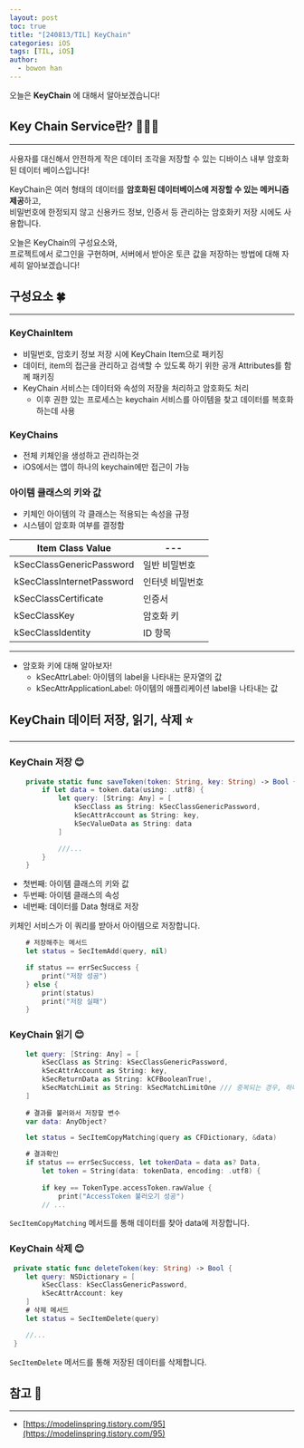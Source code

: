 ```yaml
---
layout: post
toc: true
title: "[240813/TIL] KeyChain"
categories: iOS 
tags: [TIL, iOS]
author:
  - bowon han
---
```


오늘은 **KeyChain** 에 대해서 알아보겠습니다! 

## Key Chain Service란? 🤷🏻‍♀️
***
사용자를 대신해서 안전하게 작은 데이터 조각을 저장할 수 있는 디바이스 내부 암호화된 데이터 베이스입니다!
<br>

KeyChain은 여러 형태의 데이터를 **암호화된 데이터베이스에 저장할 수 있는 메커니즘 제공**하고, <br>
비밀번호에 한정되지 않고 신용카드 정보, 인증서 등 관리하는 암호화키 저장 시에도 사용합니다.

오늘은 KeyChain의 구성요소와, <br>
프로젝트에서 로그인을 구현하며, 서버에서 받아온 토큰 값을 저장하는 방법에 대해 자세히 알아보겠습니다!


## 구성요소 🍀
***
### KeyChainItem
- 비밀번호, 암호키 정보 저장 시에 KeyChain Item으로 패키징
- 데이터, item의 접근을 관리하고 검색할 수 있도록 하기 위한 공개 Attributes를 함께 패키징
- KeyChain 서비스는 데이터와 속성의 저장을 처리하고 암호화도 처리
    - 이후 권한 있는 프로세스는 keychain 서비스를 아이템을 찾고 데이터를 복호화하는데 사용


### KeyChains
- 전체 키체인을 생성하고 관리하는것
- iOS에서는 앱이 하나의 keychain에만 접근이 가능


### 아이템 클래스의 키와 값
- 키체인 아이템의 각 클래스는 적용되는 속성을 규정
- 시스템이 암호화 여부를 결정함

|**Item Class Value**|---|
|---|---|
|kSecClassGenericPassword|일반 비밀번호|
|kSecClassInternetPassword|인터넷 비밀번호|
|kSecClassCertificate|인증서|
|kSecClassKey|암호화 키|
|kSecClassIdentity|ID 항목|
 

***
- 암호화 키에 대해 알아보자!
    - kSecAttrLabel: 아이템의 label을 나타내는 문자열의 값
    - kSecAttrApplicationLabel: 아이템의 애플리케이션 label을 나타내는 값


## KeyChain 데이터 저장, 읽기, 삭제 ⭐️
***
### KeyChain 저장 😊
```swift 
    private static func saveToken(token: String, key: String) -> Bool {
        if let data = token.data(using: .utf8) {
            let query: [String: Any] = [
                kSecClass as String: kSecClassGenericPassword,
                kSecAttrAccount as String: key,
                kSecValueData as String: data
            ]

            ///...
        }
    }
```

- 첫번째: 아이템 클래스의 키와 값
- 두번째: 아이템 클래스의 속성
- 네번째: 데이터를 Data 형태로 저장

키체인 서비스가 이 쿼리를 받아서 아이템으로 저장합니다.

```swift
    # 저장해주는 메서드
    let status = SecItemAdd(query, nil)

    if status == errSecSuccess {
        print("저장 성공")
    } else {
        print(status)
        print("저장 실패")
    }
```


### KeyChain 읽기 😊
```swift
    let query: [String: Any] = [
        kSecClass as String: kSecClassGenericPassword,
        kSecAttrAccount as String: key,
        kSecReturnData as String: kCFBooleanTrue!,
        kSecMatchLimit as String: kSecMatchLimitOne /// 중복되는 경우, 하나의 값만 불러오기
    ]
    
    # 결과를 불러와서 저장할 변수
    var data: AnyObject?

    let status = SecItemCopyMatching(query as CFDictionary, &data)

    # 결과확인
    if status == errSecSuccess, let tokenData = data as? Data,
        let token = String(data: tokenData, encoding: .utf8) {
        
        if key == TokenType.accessToken.rawValue {
            print("AccessToken 불러오기 성공")
        // ...
```

```SecItemCopyMatching``` 메서드를 통해 데이터를 찾아 data에 저장합니다.

### KeyChain 삭제 😊
```swift
 private static func deleteToken(key: String) -> Bool {
    let query: NSDictionary = [
        kSecClass: kSecClassGenericPassword,
        kSecAttrAccount: key
    ]
    # 삭제 메서드
    let status = SecItemDelete(query)

    //...
 }
```

```SecItemDelete``` 메서드를 통해 저장된 데이터를 삭제합니다.



## 참고 📝
***
- [https://modelinspring.tistory.com/95](https://modelinspring.tistory.com/95)